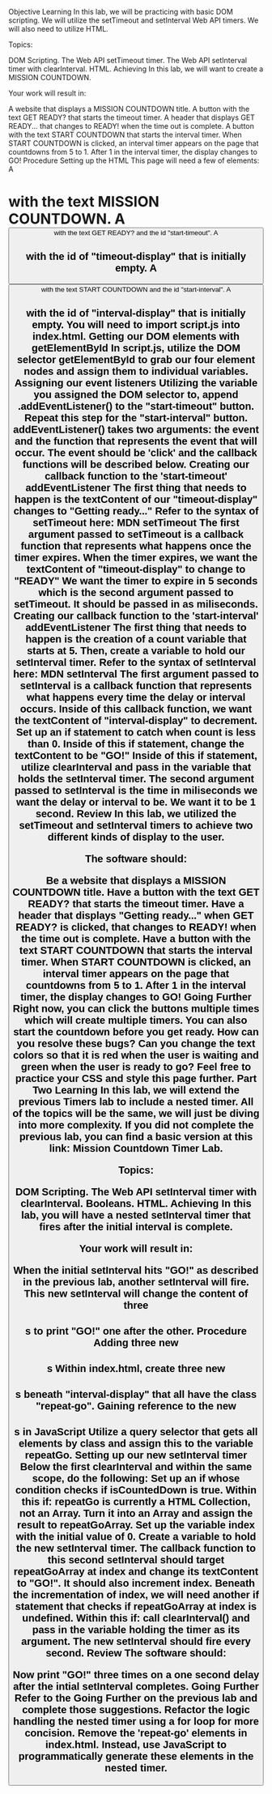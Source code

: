Objective
Learning
In this lab, we will be practicing with basic DOM scripting. We will utilize the setTimeout and setInterval Web API timers. We will also need to utilize HTML.

Topics:

DOM Scripting.
The Web API setTimeout timer.
The Web API setInterval timer with clearInterval.
HTML.
Achieving
In this lab, we will want to create a MISSION COUNTDOWN.

Your work will result in:

A website that displays a MISSION COUNTDOWN title.
A button with the text GET READY? that starts the timeout timer.
A header that displays GET READY... that changes to READY! when the time out is complete.
A button with the text START COUNTDOWN that starts the interval timer.
When START COUNTDOWN is clicked, an interval timer appears on the page that countdowns from 5 to 1.
After 1 in the interval timer, the display changes to GO!
Procedure
Setting up the HTML
 This page will need a few of elements:
 A <h1> with the text MISSION COUNTDOWN.
 A <button> with the text GET READY? and the id "start-timeout".
 A <h2> with the id of "timeout-display" that is initially empty.
 A <button> with the text START COUNTDOWN and the id "start-interval".
 A <h2> with the id of "interval-display" that is initially empty.
 You will need to import script.js into index.html.
Getting our DOM elements with getElementById
 In script.js, utilize the DOM selector getElementById to grab our four element nodes and assign them to individual variables.
Assigning our event listeners
 Utilizing the variable you assigned the DOM selector to, append .addEventListener() to the "start-timeout" button.
 Repeat this step for the "start-interval" button.
 addEventListener() takes two arguments: the event and the function that represents the event that will occur.
 The event should be 'click' and the callback functions will be described below.
Creating our callback function to the 'start-timeout' addEventListener
 The first thing that needs to happen is the textContent of our "timeout-display" changes to "Getting ready..."
 Refer to the syntax of setTimeout here: MDN setTimeout
 The first argument passed to setTimeout is a callback function that represents what happens once the timer expires.
 When the timer expires, we want the textContent of "timeout-display" to change to "READY"
 We want the timer to expire in 5 seconds which is the second argument passed to setTimeout. It should be passed in as miliseconds.
Creating our callback function to the 'start-interval' addEventListener
 The first thing that needs to happen is the creation of a count variable that starts at 5.
 Then, create a variable to hold our setInterval timer.
 Refer to the syntax of setInterval here: MDN setInterval
 The first argument passed to setInterval is a callback function that represents what happens every time the delay or interval occurs.
 Inside of this callback function, we want the textContent of "interval-display" to decrement.
 Set up an if statement to catch when count is less than 0.
 Inside of this if statement, change the textContent to be "GO!"
 Inside of this if statement, utilize clearInterval and pass in the variable that holds the setInterval timer.
 The second argument passed to setInterval is the time in miliseconds we want the delay or interval to be. We want it to be 1 second.
Review
In this lab, we utilized the setTimeout and setInterval timers to achieve two different kinds of display to the user.

The software should:

Be a website that displays a MISSION COUNTDOWN title.
Have a button with the text GET READY? that starts the timeout timer.
Have a header that displays "Getting ready..." when GET READY? is clicked, that changes to READY! when the time out is complete.
Have a button with the text START COUNTDOWN that starts the interval timer.
When START COUNTDOWN is clicked, an interval timer appears on the page that countdowns from 5 to 1.
After 1 in the interval timer, the display changes to GO!
Going Further
Right now, you can click the buttons multiple times which will create multiple timers. You can also start the countdown before you get ready. How can you resolve these bugs?
Can you change the text colors so that it is red when the user is waiting and green when the user is ready to go?
Feel free to practice your CSS and style this page further.
Part Two
Learning
In this lab, we will extend the previous Timers lab to include a nested timer. All of the topics will be the same, we will just be diving into more complexity. If you did not complete the previous lab, you can find a basic version at this link: Mission Countdown Timer Lab.

Topics:

DOM Scripting.
The Web API setInterval timer with clearInterval.
Booleans.
HTML.
Achieving
In this lab, you will have a nested setInterval timer that fires after the initial interval is complete.

Your work will result in:

When the initial setInterval hits "GO!" as described in the previous lab, another setInterval will fire.
This new setInterval will change the content of three <h2>s to print "GO!" one after the other.
Procedure
Adding three new <h2>s
 Within index.html, create three new <h2>s beneath "interval-display" that all have the class "repeat-go".
Gaining reference to the new <h2>s in JavaScript
 Utilize a query selector that gets all elements by class and assign this to the variable repeatGo.
Setting up our new setInterval timer
 Below the first clearInterval and within the same scope, do the following:
 Set up an if whose condition checks if isCountedDown is true.
 Within this if: repeatGo is currently a HTML Collection, not an Array. Turn it into an Array and assign the result to repeatGoArray.
 Set up the variable index with the initial value of 0.
 Create a variable to hold the new setInterval timer.
 The callback function to this second setInterval should target repeatGoArray at index and change its textContent to "GO!". It should also increment index.
 Beneath the incrementation of index, we will need another if statement that checks if repeatGoArray at index is undefined.
 Within this if: call clearInterval() and pass in the variable holding the timer as its argument.
 The new setInterval should fire every second.
Review
The software should:

Now print "GO!" three times on a one second delay after the intial setInterval completes.
Going Further
Refer to the Going Further on the previous lab and complete those suggestions.
Refactor the logic handling the nested timer using a for loop for more concision.
Remove the 'repeat-go' elements in index.html. Instead, use JavaScript to programmatically generate these elements in the nested timer.